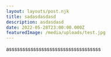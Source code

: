 ```yaml
---
layout: layouts/post.njk
title: sadasdasdasd
description: asdasdasd
date: 2022-05-28T23:00:00.000Z
featuredImage: /media/uploads/test.jpg
---
```

assssssssssssssssssssssssssssssssss